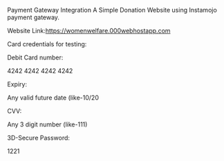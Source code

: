 

Payment Gateway Integration
A Simple Donation Website using Instamojo payment gateway.

Website Link:https://womenwelfare.000webhostapp.com

Card credentials for testing:

Debit Card number:

4242 4242 4242 4242

Expiry:

Any valid future date (like-10/20

CVV:

Any 3 digit number (like-111)

3D-Secure Password:

1221
